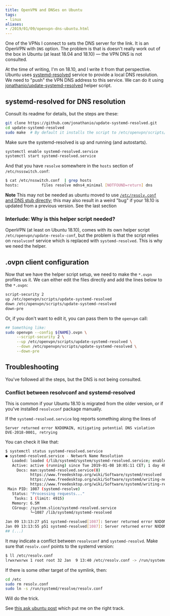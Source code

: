 ```yaml
---
title: OpenVPN and DNSes on Ubuntu
tags:
- linux
aliases:
- /2019/01/09/openvpn-dns-ubuntu.html
---
```


One of the VPNs I connect to sets the DNS server for the link. It is an OpenVPN with `DNS` option. The problem is that is doesn't really work out of the box in Ubuntu (at least 18.04 and 18.10) &#x2014; the VPN DNS is not consulted.

At the time of writing, I'm on 18.10, and I write it from that perspective. Ubuntu uses [systemd-resolved](https://www.freedesktop.org/wiki/Software/systemd/resolved/) service to provide a local DNS resolution. We need to "push" the VPN DNS address to this service. We can do it using [jonathanio/update-systemd-resolved](https://github.com/jonathanio/update-systemd-resolved) helper script.

## systemd-resolved for DNS resolution<a id="sec-1"></a>

Consult its readme for details, but the steps are these:

```sh
git clone https://github.com/jonathanio/update-systemd-resolved.git
cd update-systemd-resolved
sudo make  # By default it installs the script to /etc/openvpn/scripts/update-systemd-resolved, so you need root permissions
```

Make sure the systemd-resolved is up and running (and autostarts).

```sh
systemctl enable systemd-resolved.service
systemctl start systemd-resolved.service
```

And that you have `resolve` somewhere in the `hosts` section of `/etc/nssswitch.conf`:

```sh
$ cat /etc/nsswitch.conf  | grep hosts
hosts:          files resolve mdns4_minimal [NOTFOUND=return] dns
```

**Note** This may not be needed as ubuntu moved to use [`/etc/resolv.conf` and DNS stub directly](https://bugs.launchpad.net/ubuntu/+source/systemd/+bug/1685045); this may also result in a weird "bug" if your 18.10 is updated from a previous version. See the last section

### Interlude: Why is this helper script needed?<a id="sec-1-1"></a>

OpenVPN (at least on Ubuntu 18.10), comes with its own helper script `/etc/openvpn/update-resolv-conf`, but the problem is that the script relies on `resolvconf` service which is replaced with `systemd-resolved`. This is why we need the helper.

## .ovpn client configuration<a id="sec-2"></a>

Now that we have the helper script setup, we need to make the `*.ovpn` profiles us it. We can either edit the files directly and add the lines below to the `*.ovpn`:

```sh
script-security 2
up /etc/openvpn/scripts/update-systemd-resolved
down /etc/openvpn/scripts/update-systemd-resolved
down-pre
```

Or, if you don't want to edit it, you can pass them to the `openvpn` call:

```sh
## Something like:
sudo openvpn --config ${NAME}.ovpn \
     --script-security 2 \
     --up /etc/openvpn/scripts/update-systemd-resolved \
     --down /etc/openvpn/scripts/update-systemd-resolved \
     --down-pre
```

## Troubleshooting<a id="sec-3"></a>

You've followed all the steps, but the DNS is not being consulted.

### Conflict between resolvconf and systemd-resolved<a id="sec-3-1"></a>

This is common if your Ubuntu 18.10 is migrated from the older version, or if you've installed `resolvconf` package manually.

If the `systemd-resolved.service` log reports something along the lines of

```text
Server returned error NXDOMAIN, mitigating potential DNS violation DVE-2018-0001, retrying
```

You can check it like that:

```sh
$ systemctl status systemd-resolved.service 
● systemd-resolved.service - Network Name Resolution
   Loaded: loaded (/lib/systemd/system/systemd-resolved.service; enabled; vendor preset: enabled)
   Active: active (running) since Tue 2019-01-08 10:05:11 CET; 1 day 4h ago
     Docs: man:systemd-resolved.service(8)
           https://www.freedesktop.org/wiki/Software/systemd/resolved
           https://www.freedesktop.org/wiki/Software/systemd/writing-network-configuration-managers
           https://www.freedesktop.org/wiki/Software/systemd/writing-resolver-clients
 Main PID: 1087 (systemd-resolve)
   Status: "Processing requests..."
    Tasks: 1 (limit: 4915)
   Memory: 6.5M
   CGroup: /system.slice/systemd-resolved.service
           └─1087 /lib/systemd/systemd-resolved

Jan 09 13:13:27 p51 systemd-resolved[1087]: Server returned error NXDOMAIN, mitigating potential DNS violation DVE-2018-0001, retrying 
Jan 09 13:13:55 p51 systemd-resolved[1087]: Server returned error NXDOMAIN, mitigating potential DNS violation DVE-2018-0001, retrying 
## (...)
```

It may indicate a conflict between `resolvconf` and `systemd-resolvd`. Make sure that `resolv.conf` points to the systemd version:

```sh
$ ll /etc/resolv.conf 
lrwxrwxrwx 1 root root 32 Jan  9 13:40 /etc/resolv.conf -> /run/systemd/resolve/resolv.conf
```

If there is some other target of the symlink, then:

```sh
cd /etc
sudo rm resolv.conf
sudo ln -s /run/systemd/resolve/resolv.conf
```

Will do the trick.

See [this ask ubuntu post](https://askubuntu.com/a/1091556/870446) which put me on the right track.
